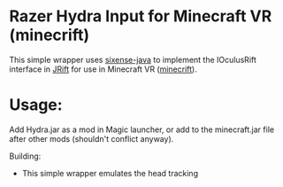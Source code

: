 Razer Hydra Input for Minecraft VR (minecrift)
==============================================

This simple wrapper uses [sixense-java](https://github.com/mabrowning/Sixense-Java) to
implement the IOculusRift interface in [JRift](http://github.com/mabrowning/JRift) for use
in Minecraft VR ([minecrift](http://github.com/mabrowning/minecrift)).

Usage:
======

Add Hydra.jar as a mod in Magic launcher, or add to the minecraft.jar file
after other mods (shouldn't conflict anyway).

Building:
 - This simple wrapper emulates the head tracking 
